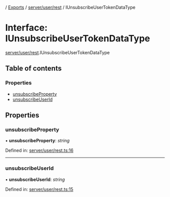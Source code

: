 [](../README.md) / [Exports](../modules.md) / [server/user/rest](../modules/server_user_rest.md) / IUnsubscribeUserTokenDataType

# Interface: IUnsubscribeUserTokenDataType

[server/user/rest](../modules/server_user_rest.md).IUnsubscribeUserTokenDataType

## Table of contents

### Properties

- [unsubscribeProperty](server_user_rest.iunsubscribeusertokendatatype.md#unsubscribeproperty)
- [unsubscribeUserId](server_user_rest.iunsubscribeusertokendatatype.md#unsubscribeuserid)

## Properties

### unsubscribeProperty

• **unsubscribeProperty**: *string*

Defined in: [server/user/rest.ts:16](https://github.com/onzag/itemize/blob/5fcde7cf/server/user/rest.ts#L16)

___

### unsubscribeUserId

• **unsubscribeUserId**: *string*

Defined in: [server/user/rest.ts:15](https://github.com/onzag/itemize/blob/5fcde7cf/server/user/rest.ts#L15)
